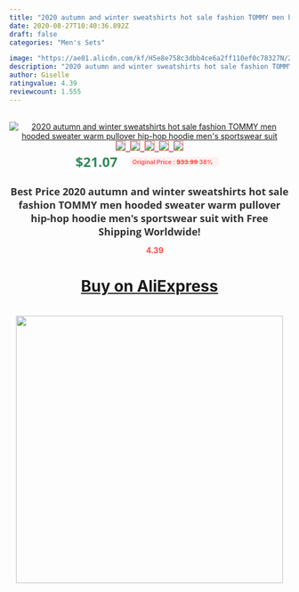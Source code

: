 ```yaml
---
title: "2020 autumn and winter sweatshirts hot sale fashion TOMMY men hooded sweater warm pullover hip-hop hoodie men's sportswear suit"
date: 2020-08-27T10:40:36.892Z
draft: false
categories: "Men's Sets"

image: "https://ae01.alicdn.com/kf/H5e8e758c3dbb4ce6a2ff110ef0c78327N/2020-autumn-and-winter-sweatshirts-hot-sale-fashion-TOMMY-men-hooded-sweater-warm-pullover-hip-hop.jpg"
description: "2020 autumn and winter sweatshirts hot sale fashion TOMMY men hooded sweater warm pullover hip-hop hoodie men's sportswear suit"
author: Giselle
ratingvalue: 4.39
reviewcount: 1.555
---
```

<br>
<div style="text-align: center;">
<a href="https://s.click.aliexpress.com/e/_AOxByv" target="_blank" rel="nofollow noopener noreferrer"><img alt="2020 autumn and winter sweatshirts hot sale fashion TOMMY men hooded sweater warm pullover hip-hop hoodie men's sportswear suit" class="magnifier-image" src="https://ae01.alicdn.com/kf/H5e8e758c3dbb4ce6a2ff110ef0c78327N/2020-autumn-and-winter-sweatshirts-hot-sale-fashion-TOMMY-men-hooded-sweater-warm-pullover-hip-hop.jpg_640x640.jpg">
<br>
<img style="border:1px solid salmon" src="https://ae01.alicdn.com/kf/H5e8e758c3dbb4ce6a2ff110ef0c78327N/2020-autumn-and-winter-sweatshirts-hot-sale-fashion-TOMMY-men-hooded-sweater-warm-pullover-hip-hop.jpg_120x120.jpg">&nbsp;&nbsp;<img style="border:1px solid salmon" src="https://ae01.alicdn.com/kf/Haa6878251ceb4463be9b48d74ca5b2afL/2020-autumn-and-winter-sweatshirts-hot-sale-fashion-TOMMY-men-hooded-sweater-warm-pullover-hip-hop.jpg_120x120.jpg">&nbsp;&nbsp;<img style="border:1px solid salmon" src="https://ae01.alicdn.com/kf/Hc5b836d38c654038a3204877e7b45123l/2020-autumn-and-winter-sweatshirts-hot-sale-fashion-TOMMY-men-hooded-sweater-warm-pullover-hip-hop.jpg_120x120.jpg">&nbsp;&nbsp;<img style="border:1px solid salmon" src="https://ae01.alicdn.com/kf/H4436cc548f124a9a8b729a1d48bcb1d9i/2020-autumn-and-winter-sweatshirts-hot-sale-fashion-TOMMY-men-hooded-sweater-warm-pullover-hip-hop.jpg_120x120.jpg">&nbsp;&nbsp;<img style="border:1px solid salmon" src="https://ae01.alicdn.com/kf/H7a512deab15045e98e3a44a9e1f1d0743/2020-autumn-and-winter-sweatshirts-hot-sale-fashion-TOMMY-men-hooded-sweater-warm-pullover-hip-hop.jpg_120x120.jpg"></a></div><br0>
<div style="text-align: center;"><span style="background-color: white; border: 0px; box-sizing: border-box; color: seagreen; display: inline-block; font-family: &quot;open sans&quot; , &quot;arial&quot; , &quot;helvetica&quot; , sans-serif , &quot;heiti&quot;; font-size: 24px; font-stretch: inherit; font-weight: 700; line-height: inherit; margin: 0px 10px 0px 0px; padding: 0px; vertical-align: middle;">$21.07 </span>
<span style="background: rgb(255 , 241 , 241); border-radius: 3px; border: 0px; box-sizing: border-box; color: #ff4747; display: inline-block; font-family: inherit; font-size: 12px; font-stretch: inherit; font-style: inherit; font-variant: inherit; font-weight: 600; line-height: inherit; margin: 0px; padding: 2px 5px; transform: scale(0.9); vertical-align: middle;">Original Price : <b style="text-decoration: line-through;">$33.99 </b> 38%&nbsp;&nbsp;</span></div>
<h1 style="color: #333333; display: inline-block; font-family: &quot;open sans&quot; , &quot;arial&quot; , &quot;helvetica&quot; , sans-serif , &quot;heiti&quot;; font-size: 18px; font-stretch: inherit; font-weight: 700; text-align: center;">Best Price 2020 autumn and winter sweatshirts hot sale fashion TOMMY men hooded sweater warm pullover hip-hop hoodie men's sportswear suit with Free Shipping Worldwide!</h1>
<div style="color: #ff4747; text-align: center;">
<img src="https://4.bp.blogspot.com/-M0ZcTcb-5uY/XleCXlxnR4I/AAAAAAAAAEc/OrjgMkXV1oMQFaCRZj5HQwOCBcu3w1FegCPcBGAYYCw/s1600/star.png" style="height: 15px;">&nbsp;<b>4.39</b></div>
<div class="button_cont" align="center"><a class="buynow_a" href="https://s.click.aliexpress.com/e/_AOxByv" target="_blank" rel="nofollow noopener noreferrer"><H1>Buy on AliExpress</H1></a></div><br>
<div class="separator" style="clear: both; text-align: center;">
<img src="https://lh3.googleusercontent.com/-pTy5HemUv9M/XlePHvY0dAI/AAAAAAAAAE4/0nX5iRUoIWY8eMW9Dpxeirr157OZliDIgCLcBGAsYHQ/s1600/badge.gif" width="480">
</div>
